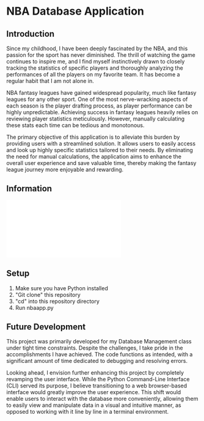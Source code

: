 # NBA Database Application

## Introduction

Since my childhood, I have been deeply fascinated by the NBA, and this passion for the sport has never diminished. The thrill of watching the game continues to inspire me, and I find myself instinctively drawn to closely tracking the statistics of specific players and thoroughly analyzing the performances of all the players on my favorite team. It has become a regular habit that I am not alone in.

NBA fantasy leagues have gained widespread popularity, much like fantasy leagues for any other sport. One of the most nerve-wracking aspects of each season is the player drafting process, as player performance can be highly unpredictable. Achieving success in fantasy leagues heavily relies on reviewing player statistics meticulously. However, manually calculating these stats each time can be tedious and monotonous.

The primary objective of this application is to alleviate this burden by providing users with a streamlined solution. It allows users to easily access and look up highly specific statistics tailored to their needs. By eliminating the need for manual calculations, the application aims to enhance the overall user experience and save valuable time, thereby making the fantasy league journey more enjoyable and rewarding.

## Information

![ER Diagram](/NBA-Database-Application/PDFs/ER%20Diagram.pdf)

## Setup

1. Make sure you have Python installed
2. "Git clone" this repository
3. "cd" into this repository directory
4. Run nbaapp.py

## Future Development

This project was primarily developed for my Database Management class under tight time constraints. Despite the challenges, I take pride in the accomplishments I have achieved. The code functions as intended, with a significant amount of time dedicated to debugging and resolving errors.

Looking ahead, I envision further enhancing this project by completely revamping the user interface. While the Python Command-Line Interface (CLI) served its purpose, I believe transitioning to a web browser-based interface would greatly improve the user experience. This shift would enable users to interact with the database more conveniently, allowing them to easily view and manipulate data in a visual and intuitive manner, as opposed to working with it line by line in a terminal environment.